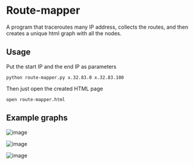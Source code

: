 # Route-mapper

A program that traceroutes many IP address, collects the routes, and then creates a unique html graph with all the nodes.

## Usage
Put the start IP and the end IP as parameters

 `python route-mapper.py x.32.83.0 x.32.83.100`

Then just open the created HTML page

 `open route-mapper.html`

## Example graphs

![image](https://github.com/stratosphereips/route-mapper/assets/2458867/6644cc26-a7ae-4af6-816d-9e7aed5c5f99)

![image](https://github.com/stratosphereips/route-mapper/assets/2458867/3803e64d-86fd-4769-b8cb-965b5d4e8bdc)

![image](https://github.com/stratosphereips/route-mapper/assets/2458867/508ce068-5fb0-4fb1-9b27-3dfc29c67a4c)
